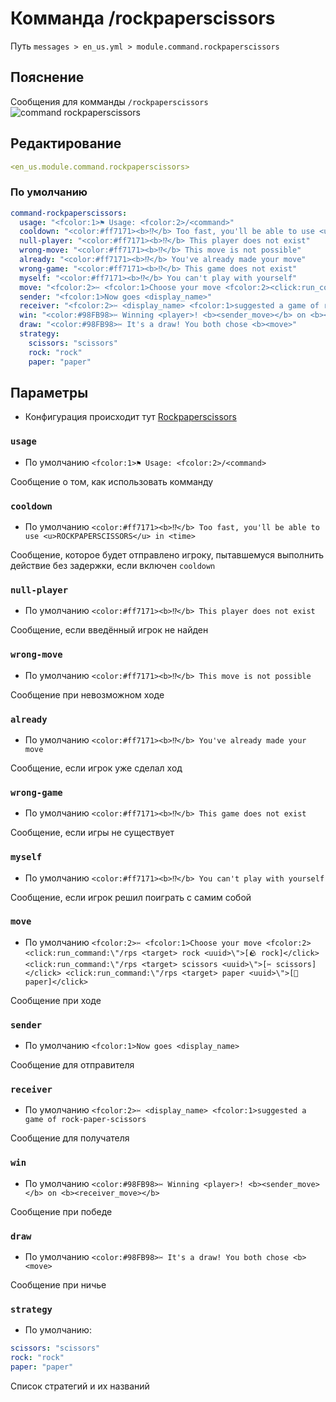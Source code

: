 # Комманда /rockpaperscissors
Путь `messages > en_us.yml > module.command.rockpaperscissors`

## Пояснение
Сообщения для комманды `/rockpaperscissors`
![command rockpaperscissors](/commandrockpaperscissors.png)

## Редактирование
```yaml
<en_us.module.command.rockpaperscissors>
```

### По умолчанию
```yaml
command-rockpaperscissors:
  usage: "<fcolor:1>⚑ Usage: <fcolor:2>/<command>"
  cooldown: "<color:#ff7171><b>⁉</b> Too fast, you'll be able to use <u>ROCKPAPERSCISSORS</u> in <time>"
  null-player: "<color:#ff7171><b>⁉</b> This player does not exist"
  wrong-move: "<color:#ff7171><b>⁉</b> This move is not possible"
  already: "<color:#ff7171><b>⁉</b> You've already made your move"
  wrong-game: "<color:#ff7171><b>⁉</b> This game does not exist"
  myself: "<color:#ff7171><b>⁉</b> You can't play with yourself"
  move: "<fcolor:2>✂ <fcolor:1>Choose your move <fcolor:2><click:run_command:\"/rps <target> rock <uuid>\">[🪨 rock]</click> <click:run_command:\"/rps <target> scissors <uuid>\">[✂ scissors]</click> <click:run_command:\"/rps <target> paper <uuid>\">[🧻 paper]</click>"
  sender: "<fcolor:1>Now goes <display_name>"
  receiver: "<fcolor:2>✂ <display_name> <fcolor:1>suggested a game of rock-paper-scissors"
  win: "<color:#98FB98>✂ Winning <player>! <b><sender_move></b> on <b><receiver_move></b>"
  draw: "<color:#98FB98>✂ It's a draw! You both chose <b><move>"
  strategy:
    scissors: "scissors"
    rock: "rock"
    paper: "paper"
```

## Параметры

- Конфигурация происходит тут [Rockpaperscissors](/ru/config/module/command/command-rockpaperscissors/)

### `usage`
- По умолчанию `<fcolor:1>⚑ Usage: <fcolor:2>/<command>`

Сообщение о том, как использовать комманду

### `cooldown`
- По умолчанию `<color:#ff7171><b>⁉</b> Too fast, you'll be able to use <u>ROCKPAPERSCISSORS</u> in <time>`

Сообщение, которое будет отправлено игроку, пытавшемуся выполнить действие без задержки, если включен `cooldown`

### `null-player`
- По умолчанию `<color:#ff7171><b>⁉</b> This player does not exist`

Сообщение, если введённый игрок не найден

### `wrong-move`
- По умолчанию `<color:#ff7171><b>⁉</b> This move is not possible`

Сообщение при невозможном ходе

### `already`
- По умолчанию `<color:#ff7171><b>⁉</b> You've already made your move`

Сообщение, если игрок уже сделал ход

### `wrong-game`
- По умолчанию `<color:#ff7171><b>⁉</b> This game does not exist`

Сообщение, если игры не существует

### `myself`
- По умолчанию `<color:#ff7171><b>⁉</b> You can't play with yourself`

Сообщение, если игрок решил поиграть с самим собой

### `move`
- По умолчанию `<fcolor:2>✂ <fcolor:1>Choose your move <fcolor:2><click:run_command:\"/rps <target> rock <uuid>\">[🪨 rock]</click> <click:run_command:\"/rps <target> scissors <uuid>\">[✂ scissors]</click> <click:run_command:\"/rps <target> paper <uuid>\">[🧻 paper]</click>`

Сообщение при ходе

### `sender`
- По умолчанию `<fcolor:1>Now goes <display_name>`

Сообщение для отправителя

### `receiver`
- По умолчанию `<fcolor:2>✂ <display_name> <fcolor:1>suggested a game of rock-paper-scissors`

Сообщение для получателя

### `win`
- По умолчанию `<color:#98FB98>✂ Winning <player>! <b><sender_move></b> on <b><receiver_move></b>`

Сообщение при победе

### `draw`
- По умолчанию `<color:#98FB98>✂ It's a draw! You both chose <b><move>`

Сообщение при ничье

### `strategy`
- По умолчанию:
```yaml
scissors: "scissors"
rock: "rock"
paper: "paper"
```

Список стратегий и их названий


